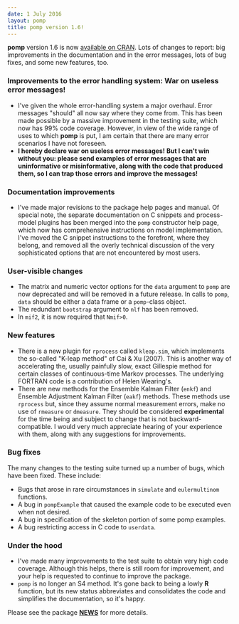 ```yaml
---
date: 1 July 2016
layout: pomp
title: pomp version 1.6!
---
```


**pomp** version 1.6 is now [available on CRAN](https://cran.r-project.org/web/packages/pomp/index.html).
Lots of changes to report: big improvements in the documentation and in the error messages, lots of bug fixes, and some new features, too.

### Improvements to the error handling system: War on useless error messages!

- I've given the whole error-handling system a major overhaul.
  Error messages "should" all now say where they come from.
  This has been made possible by a massive improvement in the testing suite, which now has 99% code coverage.
  However, in view of the wide range of uses to which **pomp** is put, I am certain that there are many error scenarios I have not foreseen.
- **I hereby declare war on useless error messages!**
  **But I can't win without you: please send examples of error messages that are uninformative or misinformative, along with the code that produced them, so I can trap those errors and improve the messages!**

### Documentation improvements

- I've made major revisions to the package help pages and manual.
  Of special note, the separate documentation on C snippets and process-model plugins has been merged into the `pomp` constructor help page, which now has comprehensive instructions on model implementation.
  I've moved the C snippet instructions to the forefront, where they belong, and removed all the overly technical discussion of the very sophisticated options that are not encountered by most users.

### User-visible changes

- The matrix and numeric vector options for the `data` argument to `pomp` are now deprecated and will be removed in a future release.
  In calls to `pomp`, `data` should be either a data frame or a `pomp`-class object.
- The redundant `bootstrap` argument to `nlf` has been removed.
- In `mif2`, it is now required that `Nmif>0`.

### New features

- There is a new plugin for `rprocess` called `kleap.sim`, which implements the so-called "K-leap method" of Cai & Xu (2007).
  This is another way of accelerating the, usually painfully slow, exact Gillespie method for certain classes of continuous-time Markov processes.
  The underlying FORTRAN code is a contribution of Helen Wearing's.
- There are new methods for the Ensemble Kalman Filter (`enkf`) and Ensemble Adjustment Kalman Filter (`eakf`) methods.
  These methods use `rprocess` but, since they assume normal measurement errors, make no use of `rmeasure` or `dmeasure`.
  They should be considered **experimental** for the time being and subject to change that is not backward-compatible.
  I would very much appreciate hearing of your experience with them, along with any suggestions for improvements.

<!--more-->

### Bug fixes

The many changes to the testing suite turned up a number of bugs, which have been fixed.
These include:

- Bugs that arose in rare circumstances in `simulate` and `eulermultinom` functions.
- A bug in `pompExample` that caused the example code to be executed even when not desired.
- A bug in specification of the skeleton portion of some pomp examples.
- A bug restricting access in C code to `userdata`.

### Under the hood

- I've made many improvements to the test suite to obtain very high code coverage.
  Although this helps, there is still room for improvement, and your help is requested to continue to improve the package.
- `pomp` is no longer an S4 method.
  It's gone back to being a lowly **R** function, but its new status abbreviates and consolidates the code and simplifies the documentation, so it's happy.

Please see the package [**NEWS**](https://kingaa.github.io/pomp/NEWS/) for more details.
